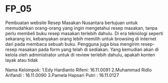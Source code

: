 # FP_05
Pembuatan website Resep Masakan Nusantara bertujuan untuk memudahkan orang-orang yang ingin mengetahui resep masakan, tanpa perlu membeli buku resep masakan terlebih dahulu. Di era teknologi seperti sekarang ini, kebanyakan orang lebih memilih untuk browsing di internet dari  pada membaca sebuah buku. Pengguna juga bisa mengirim resep-resep masakan pada form yang telah di sediakan. Yang kemudian akan di kelola oleh administrator untuk di review terlebih dahulu, apakah konten layak atau tidak  


Nama Kelompok: 
1.Edy Hardianto Rifeni: 16.11.0091 
2.Muhammad Ridlo Arifandi : 16.11.0090 
3.Pamela Hapsari Putri : 16.11.0127
